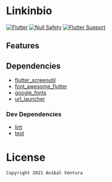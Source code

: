 # Linkinbio

[![Flutter](https://img.shields.io/static/v1?label=Flutter&message=2.0&color=blue)](https://flutter.dev/)
[![Null Safety](https://img.shields.io/static/v1?label=Null+Safety&message=YES&color=success)](https://flutter.dev/docs/null-safety)
[![Flutter Support](https://img.shields.io/static/v1?label=Support&message=Web%20|%20Android%20|%20iOS&color=blue)]()

<!-- <img src="assets/images/repository-banner.png" align="center"/> -->

## Features


## Dependencies

- [flutter_screenutil](https://pub.dev/packages/flutter_screenutil)
- [font_awesome_flutter](https://pub.dev/packages/font_awesome_flutter)
- [google_fonts](https://pub.dev/packages/google_fonts)
- [url_launcher](https://pub.dev/packages/url_launcher)

### Dev Dependencies
- [lint](https://pub.dev/packages/lint)
- [test](https://pub.dev/packages/test)

# License

```xml
Copyright 2021 Anibal Ventura
```

